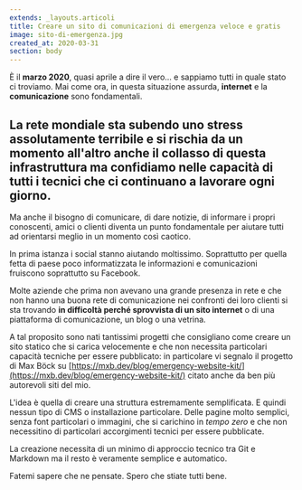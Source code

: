 ```yaml
---
extends: _layouts.articoli
title: Creare un sito di comunicazioni di emergenza veloce e gratis
image: sito-di-emergenza.jpg
created_at: 2020-03-31
section: body
---
```


È il __marzo 2020__, quasi aprile a dire il vero... e sappiamo tutti in quale stato ci troviamo. Mai come ora, in questa situazione assurda, __internet__ e la __comunicazione__ sono fondamentali. 

## La rete mondiale sta subendo uno stress assolutamente terribile e si rischia da un momento all'altro anche il collasso di questa infrastruttura ma confidiamo nelle capacità di tutti i tecnici che ci continuano a lavorare ogni giorno. 

Ma anche il bisogno di comunicare, di dare notizie, di informare i propri conoscenti, amici o clienti diventa un punto fondamentale per aiutare tutti  ad orientarsi meglio in un momento così caotico.

In prima istanza i social stanno aiutando moltissimo. Soprattutto per quella fetta di paese poco informatizzata le informazioni e comunicazioni fruiscono soprattutto su Facebook.

Molte aziende che prima non avevano una grande presenza in rete e che non hanno una buona rete di comunicazione nei confronti dei loro clienti si sta trovando __in difficoltà perché sprovvista di un sito internet__ o di una piattaforma di comunicazione, un blog o una vetrina.

A tal proposito sono nati tantissimi progetti che consigliano come creare un sito statico che si carica velocemente e che non necessita particolari capacità tecniche per essere pubblicato: in particolare vi segnalo il progetto di Max Böck su [https://mxb.dev/blog/emergency-website-kit/](https://mxb.dev/blog/emergency-website-kit/) citato anche da ben più autorevoli siti del mio.

L'idea è quella di creare una struttura estremamente semplificata. E quindi nessun tipo di CMS o installazione particolare. Delle pagine molto semplici, senza font particolari o immagini, che si carichino in _tempo zero_ e che non necessitino di particolari accorgimenti tecnici per essere pubblicate.

La creazione necessita di un minimo di approccio tecnico tra Git e Markdown ma il resto è veramente semplice e automatico. 

Fatemi sapere che ne pensate. Spero che stiate tutti bene. 